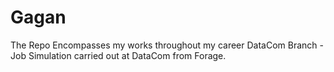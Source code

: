 # Gagan
The Repo Encompasses my works throughout my career
DataCom Branch - Job Simulation carried out at DataCom from Forage.
